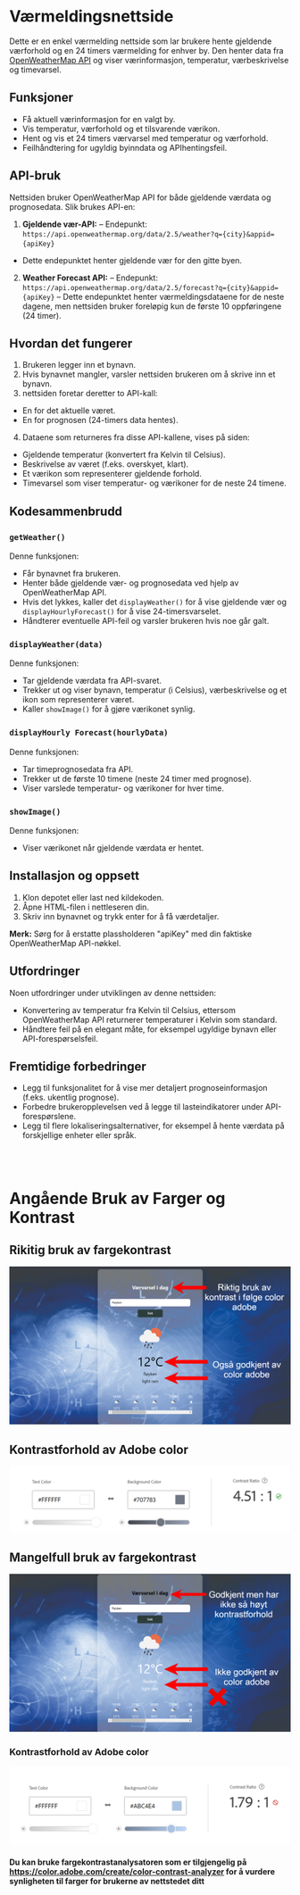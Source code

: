 # Værmeldingsnettside

Dette er en enkel værmelding nettside som lar brukere hente gjeldende værforhold og en 24 timers værmelding for enhver by. Den henter data fra [OpenWeatherMap API](https://openweathermap.org/api) og viser værinformasjon, temperatur, værbeskrivelse og timevarsel.

## Funksjoner
- Få aktuell værinformasjon for en valgt by.
- Vis temperatur, værforhold og et tilsvarende værikon.
- Hent og vis et 24 timers værvarsel med temperatur og værforhold.
- Feilhåndtering for ugyldig byinndata og APIhentingsfeil.

## API-bruk

Nettsiden bruker OpenWeatherMap API for både gjeldende værdata og prognosedata. Slik brukes API-en:

1. **Gjeldende vær-API:**
 – Endepunkt: `https://api.openweathermap.org/data/2.5/weather?q={city}&appid={apiKey}`
 - Dette endepunktet henter gjeldende vær for den gitte byen.

2. **Weather Forecast API:**
 – Endepunkt: `https://api.openweathermap.org/data/2.5/forecast?q={city}&appid={apiKey}`
 – Dette endepunktet henter værmeldingsdataene for de neste dagene, men nettsiden bruker foreløpig kun de første 10 oppføringene (24 timer).

## Hvordan det fungerer
1. Brukeren legger inn et bynavn.
2. Hvis bynavnet mangler, varsler nettsiden brukeren om å skrive inn et bynavn.
3. nettsiden foretar deretter to API-kall:
 - En for det aktuelle været.
 - En for prognosen (24-timers data hentes).
4. Dataene som returneres fra disse API-kallene, vises på siden:
 - Gjeldende temperatur (konvertert fra Kelvin til Celsius).
 - Beskrivelse av været (f.eks. overskyet, klart).
 - Et værikon som representerer gjeldende forhold.
 - Timevarsel som viser temperatur- og værikoner for de neste 24 timene.

## Kodesammenbrudd

### `getWeather()`
Denne funksjonen:
- Får bynavnet fra brukeren.
- Henter både gjeldende vær- og prognosedata ved hjelp av OpenWeatherMap API.
- Hvis det lykkes, kaller det `displayWeather()` for å vise gjeldende vær og `displayHourlyForecast()` for å vise 24-timersvarselet.
- Håndterer eventuelle API-feil og varsler brukeren hvis noe går galt.

### `displayWeather(data)`
Denne funksjonen:
- Tar gjeldende værdata fra API-svaret.
- Trekker ut og viser bynavn, temperatur (i Celsius), værbeskrivelse og et ikon som representerer været.
- Kaller `showImage()` for å gjøre værikonet synlig.

### `displayHourly Forecast(hourlyData)`
Denne funksjonen:
- Tar timeprognosedata fra API.
- Trekker ut de første 10 timene (neste 24 timer med prognose).
- Viser varslede temperatur- og værikoner for hver time.

### `showImage()`
Denne funksjonen:
- Viser værikonet når gjeldende værdata er hentet.

## Installasjon og oppsett
1. Klon depotet eller last ned kildekoden.
2. Åpne HTML-filen i nettleseren din.
3. Skriv inn bynavnet og trykk enter for å få værdetaljer.

**Merk:** Sørg for å erstatte plassholderen "apiKey" med din faktiske OpenWeatherMap API-nøkkel.

## Utfordringer
Noen utfordringer under utviklingen av denne nettsiden:
- Konvertering av temperatur fra Kelvin til Celsius, ettersom OpenWeatherMap API returnerer temperaturer i Kelvin som standard.
- Håndtere feil på en elegant måte, for eksempel ugyldige bynavn eller API-forespørselsfeil.

## Fremtidige forbedringer
- Legg til funksjonalitet for å vise mer detaljert prognoseinformasjon (f.eks. ukentlig prognose).
- Forbedre brukeropplevelsen ved å legge til lasteindikatorer under API-forespørslene.
- Legg til flere lokaliseringsalternativer, for eksempel å hente værdata på forskjellige enheter eller språk.
<br />
<br />

# Angående Bruk av Farger og Kontrast

## Rikitig bruk av fargekontrast
![image_alt](https://github.com/UsamDaw/Weather-Today-API/blob/main/ColorAdobeExample.png?raw=true)

## Kontrastforhold av Adobe color
![image_alt](https://github.com/UsamDaw/Weather-Today-API/blob/main/Screenshot%202024-10-09%20123641.png?raw=true)


## Mangelfull bruk av fargekontrast
![image alt](https://github.com/UsamDaw/Weather-Today-API/blob/main/ColorAdobeExample2.png?raw=true)

### Kontrastforhold av Adobe color
![image_alt](https://github.com/UsamDaw/Weather-Today-API/blob/main/Screenshot%202024-10-09%20125832.png?raw=true)

#### Du kan bruke fargekontrastanalysatoren som er tilgjengelig på https://color.adobe.com/create/color-contrast-analyzer for å vurdere synligheten til farger for brukerne av nettstedet ditt
